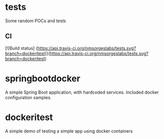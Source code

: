 # tests
Some random POCs and tests

## CI

[![Build status] (https://api.travis-ci.org/nmsorgeslabs/tests.svg?branch=dockeritest)}(https://api.travis-ci.org/nmsorgeslabs/tests.svg?branch=dockeritest)

# springbootdocker

A simple Spring Boot application, with hardcoded services.
Included docker configuration samples.

# dockeritest

A simple demo of testing a simple app using docker containers
